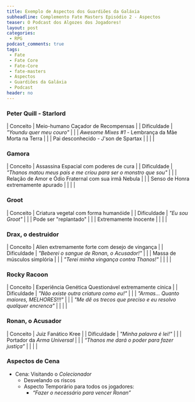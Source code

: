 ```yaml
---
title: Exemplo de Aspectos dos Guardiões da Galáxia
subheadline: Complemento Fate Masters Episódio 2 - Aspectos
teaser: O Podcast dos Algozes dos Jogadores!
layout: post
categories:
 - RPG
podcast_comments: true
tags:
 - Fate
 - Fate Core
 - Fate-Core
 - fate-masters
 - Aspectos
 - Guardiões da Galáxia
 - Podcast
header: no
---
```


### Peter Quill - Starlord

| Conceito    | Meio-humano Caçador de Recompensas                   |
| Dificuldade | _"Youndu quer meu couro"_                            |
|             | _Awesome Mixes #1_ - Lembrança da Mãe Morta na Terra |
|             | Pai desconhecido - J'son de Spartax                  |
|             |                                                      |

### Gamora

| Conceito    | Assassina Espacial com poderes de cura                           |
| Dificuldade | _"Thanos matou meus pais e me criou para ser o monstro que sou"_ |
|             | Relação de Amor e Ódio Fraternal com sua irmã Nebula             |
|             | Senso de Honra extremamente apurado                              |
|             |                                                                  |

### Groot

| Conceito    | Criatura vegetal com forma humanóide                             |
| Dificuldade | _"Eu sou Groot"_                                                 |
|             | Pode ser "replantado"                                            |
|             | Extremamente Inocente                                            |
|             |                                                                  |

### Drax, o destruidor

| Conceito    | Alien extremamente forte com desejo de vingança                  |
| Dificuldade | _"Beberei o sangue de Ronan, o Acusador!"_                       |
|             | Massa de músculos simplória                                      |
|             | _"Terei minha vingança contra Thanos!"_                          |
|             |                                                                  |

### Rocky Racoon

| Conceito    | Experiência Genética Questionável extremamente cínica            |
| Dificuldade | _"Não existe outra criatura como eu!"_                           |
|             | _"Armas... Quanto maiores, MELHORES!!!"_                         |
|             | _"Me dê os trecos que preciso e eu resolvo qualquer encrenca"_   |
|             |                                                                  |

### Ronan, o Acusador

| Conceito    | Juiz Fanático Kree                                               |
| Dificuldade | _"Minha palavra é lei!"_                                         |
|             | Portador da _Arma Universal_                                     |
|             | _“Thanos me dará o poder para fazer justiça”_                    |
|             |                                                                  |


### Aspectos de Cena

- Cena: Visitando o _Colecionador_
  - Desvelando os riscos
  - Aspecto Temporário para todos os jogadores:
     - _“Fazer o necessário para vencer Ronan”_
